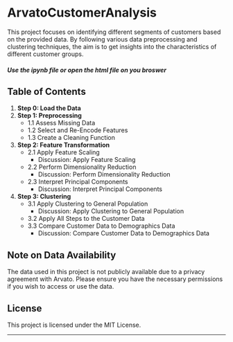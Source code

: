 # ArvatoCustomerAnalysis

This project focuses on identifying different segments of customers based on the provided data. By following various data preprocessing and clustering techniques, the aim is to get insights into the characteristics of different customer groups.

##### Use the ipynb file or open the html file on you broswer

## Table of Contents

1. **Step 0: Load the Data**
2. **Step 1: Preprocessing**
   - 1.1 Assess Missing Data
   - 1.2 Select and Re-Encode Features
   - 1.3 Create a Cleaning Function
3. **Step 2: Feature Transformation**
   - 2.1 Apply Feature Scaling
       * Discussion: Apply Feature Scaling
   - 2.2 Perform Dimensionality Reduction
       * Discussion: Perform Dimensionality Reduction
   - 2.3 Interpret Principal Components
       * Discussion: Interpret Principal Components
4. **Step 3: Clustering**
   - 3.1 Apply Clustering to General Population
       * Discussion: Apply Clustering to General Population
   - 3.2 Apply All Steps to the Customer Data
   - 3.3 Compare Customer Data to Demographics Data
       * Discussion: Compare Customer Data to Demographics Data

## Note on Data Availability

The data used in this project is not publicly available due to a privacy agreement with Arvato. Please ensure you have the necessary permissions if you wish to access or use the data.

## License

This project is licensed under the MIT License.

---

